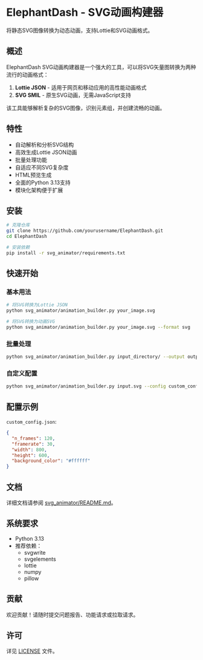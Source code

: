 # ElephantDash - SVG动画构建器

将静态SVG图像转换为动态动画，支持Lottie和SVG动画格式。

## 概述

ElephantDash SVG动画构建器是一个强大的工具，可以将SVG矢量图转换为两种流行的动画格式：

1. **Lottie JSON** - 适用于网页和移动应用的高性能动画格式
2. **SVG SMIL** - 原生SVG动画，无需JavaScript支持

该工具能够解析复杂的SVG图像，识别元素组，并创建流畅的动画。

## 特性

- 自动解析和分析SVG结构
- 高效生成Lottie JSON动画
- 批量处理功能
- 自适应不同SVG复杂度
- HTML预览生成
- 全面的Python 3.13支持
- 模块化架构便于扩展

## 安装

```bash
# 克隆仓库
git clone https://github.com/yourusername/ElephantDash.git
cd ElephantDash

# 安装依赖
pip install -r svg_animator/requirements.txt
```

## 快速开始

### 基本用法

```bash
# 将SVG转换为Lottie JSON
python svg_animator/animation_builder.py your_image.svg

# 将SVG转换为动画SVG
python svg_animator/animation_builder.py your_image.svg --format svg
```

### 批量处理

```bash
python svg_animator/animation_builder.py input_directory/ --output output_directory/
```

### 自定义配置

```bash
python svg_animator/animation_builder.py input.svg --config custom_config.json
```

## 配置示例

`custom_config.json`:

```json
{
  "n_frames": 120,
  "framerate": 30,
  "width": 800,
  "height": 600,
  "background_color": "#ffffff"
}
```

## 文档

详细文档请参阅 [svg_animator/README.md](svg_animator/README.md)。

## 系统要求

- Python 3.13
- 推荐依赖：
  - svgwrite
  - svgelements
  - lottie
  - numpy
  - pillow

## 贡献

欢迎贡献！请随时提交问题报告、功能请求或拉取请求。

## 许可

详见 [LICENSE](svg_animator/LICENSE) 文件。 